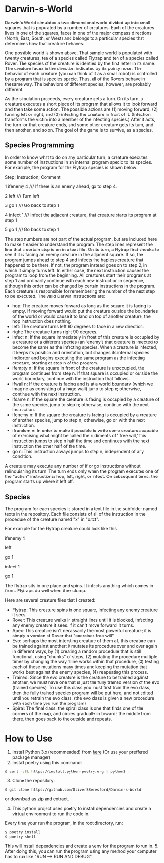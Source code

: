 # Darwin-s-World

Darwin's World simulates a two-dimensional world divided up into small squares that is populated
by a number of creatures. Each of the creatures lives in one of the squares, faces in one of the major
compass directions (North, East, South, or West) and belongs to a particular species that determines how
that creature behaves. 

One possible world is shown above. That sample world is populated with twenty creatures, ten of a species called Flytrap and ten of a
species called Rover. The species of the creature is identied by the first letter in its name. The creature faces in the direction indicated by its pointy nose. The behavior of each creature (you can think of it as
a small robot) is controlled by a program that is species specic. Thus, all of the Rovers behave in thesame way. The behaviors of different species, however, are probably different.

As the simulation proceeds, every creature gets a turn. On its turn, a creature executes a short piece of
its program that allows it to look forward and then take some action. The possible actions are (1) moving
forward, (2) turning left or right, and (3) infecting the creature in front of it. (Infection transforms the
victim into a member of the infecting species.) After it acts, the turn for that creature ends, and some
other creature gets its turn, and then another, and so on. The goal of the game is to survive, as a species.


Species Programming
---
In order to know what to do on any particular turn, a creature executes some number of instructions
in an internal program specic to its species. For example, the program for the Flytrap species is shown below:

Step; Instruction; Comment

1 ifenemy 4 /// If there is an enemy ahead, go to step 4.  

2 left /// Turn left  

3 go 1 /// Go back to step 1

4 infect 1 /// Infect the adjacent creature, that creature starts its program at step 1

5 go 1 /// Go back to step 1

The step numbers are not part of the actual program, but are included here to make it easier to understand
the program. The step lines represent the line that a certain step is on in a text file. On its turn, a Flytrap first checks to see if it is facing an enemy creature in the adjacent
square. If so, the program jumps ahead to step 4 and infects the hapless creature that happened to be
there. If not, the program instead goes on to step 2, in which it simply turns left. In either case, the next
instruction causes the program to loop from the beginning.
All creatures start their programs at step 1 and ordinarily continue with each new instruction in
sequence, although this order can be changed by certain instructions in the program. Each creature is
responsible for remembering the number of the next step to be executed. The valid Darwin instructions
are:

* hop: The creature moves forward as long as the square it is facing is empty. If moving forward would put
the creature outside the boundaries of the world or would cause it to land on top of another creature,
the hop instruction does nothing.
* left: The creature turns left 90 degrees to face in a new direction.
* right: The creature turns right 90 degrees.
* infect n: If the square immediately in front of this creature is occupied by a creature of a different species
(an 'enemy') that creature is infected to become the same as the infecting species. When a creature
is infected, it keeps its position and orientation, but changes its internal species indicator and begins
executing the same program as the infecting creature, starting at step n of the program.
* ifempty n: If the square in front of the creature is unoccupied, the program continues from step n. If that
square is occupied or outside the world boundary, continue with the instruction that follows.
* ifwall n: If the creature is facing and is at a world boundary (which we imagine as consisting of a huge
wall) jump to step n; otherwise, continue with the next instruction.
* ifsame n: If the square the creature is facing is occupied by a creature of the same species, jump to step
n; otherwise, continue with the next instruction.
* ifenemy n: If the square the creature is facing is occupied by a creature of another species, jump to step
n; otherwise, go on with the next instruction.
* ifrandom n: In order to make it possible to write some creatures capable of exercising what might be
called the rudiments of ' free will,' this instruction jumps to step n half the time and continues with
the next instruction the other half of the time.
* go n: This instruction always jumps to step n, independent of any condition.


A creature may execute any number of if or go instructions without relinquishing its turn. The turn
ends only when the program executes one of the "action" instructions: hop, left, right, or infect. On
subsequent turns, the program starts up where it left off.

Species
---
The program for each species is stored in a text file in the subfolder named texts in the repository. Each file
consists of all of the instruction in the procedure of the creature named "x" in "x.txt".


For example for the Flytrap creature could look like this:

ifenemy 4

left

go 1

infect 1

go 1

The flytrap sits in one place and spins.
It infects anything which comes in front.
Flytraps do well when they clump.


Here are several creature files that I created:

- Flytrap: This creature spins in one square, infecting any enemy creature it sees.
- Rover: This creature walks in straight lines until it is blocked, infecting any enemy creature it sees. If it
can't move forward, it turns.
- Apex: This creature isn't necassarily the most powerful creature; it is simply a version of Rover that "exercises free will"
- Evo: perhaps the most intersting creature of them all, this creature can be trained against another: it mutates its procedure over 
and over again in different ways, by (1) creating a random procedure that is still functional, using "chunks" of
steps, (2) mutating the procedure multiple times by changing the way 1 line works within that procedure, (3) testing each of these mutations
many times and keeping the mutation that works best against the enemy species, (4) reapeating this process.
- Trained: Since the evo creature is the creature to be trained against another, we must have one that is just the fully trained version of the
evo (trained species). To use this class you must first train the evo class, then the fully trained species program will be put here, and 
not edited until you retrain the evo class. (the evo class is given a new procedure with each time you run the program)
- Spiral: The final class, the spiral class is one that finds one of the corners of the map, and circles gradually in towards the middle from there,
then goes back to the outside and repeats.

# How to Use
1. Install Python 3.x (recommended) from [here](https://www.python.org/download/releases/) (Or use your preffered package manager)
2. Install poetry using this command:
```bash
$ curl -sSL https://install.python-poetry.org | python3 -
```
3. Clone the repository:
```bash
$ git clone https://github.com/OliverSBeresford/Darwin-s-World
```
or download as zip and extract.

4. This python project uses poetry to install dependencies and create a virtual environment to run the code in.

Every time your run the program, in the root directory, run:
```bash
$ poetry install
$ poetry shell
```
This will install dependencies and create a venv for the program to run in.
5. After doing this, you can run the program using any method your computer has to run like "RUN --> RUN AND DEBUG"
